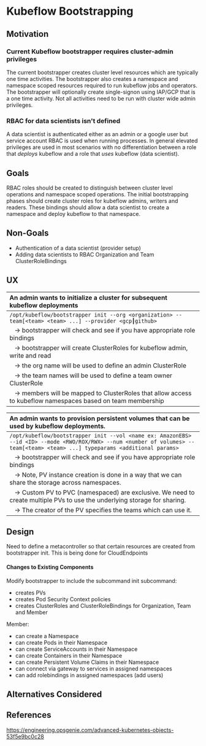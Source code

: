 # Kubeflow Bootstrapping

## Motivation

### Current Kubeflow bootstrapper requires cluster-admin privileges
The current bootstrapper creates cluster level resources which are typically one time activities. The bootstrapper also creates a namespace and namespace scoped resources required to run kubeflow jobs and operators. The bootstrapper will optionally create single-signon using IAP/GCP that is a one time activity. Not all activities need to be run with cluster wide admin privileges.  

### RBAC for data scientists isn't defined
A data scientist is authenticated either as an admin or a google user but service account RBAC is used when running processes. In general elevated privileges are used in most scenarios with no differentiation between a role that *deploys* kubeflow and a role that *uses* kubeflow (data scientist).

## Goals
RBAC roles should be created to distinguish between cluster level operations and namespace scoped operations. The initial bootstrapping phases should create cluster roles for kubeflow admins, writers and readers. These bindings should allow a data scientist to create a namespace and deploy kubeflow to that namespace.


## Non-Goals
- Authentication of a data scientist (provider setup)
- Adding data scientists to RBAC Organization and Team ClusterRoleBindings

## UX

| An admin wants to initialize a cluster for subsequent kubeflow deployments |
| :--- |
|`/opt/kubeflow/bootstrapper init --org <organization> --team[<team> <team> ...] --provider <gcp┃github>`|
|&nbsp;&nbsp;&nbsp;→ bootstrapper will check and see if you have appropriate role bindings|
|&nbsp;&nbsp;&nbsp;→ bootstrapper will create ClusterRoles for kubeflow admin, write and read|
|&nbsp;&nbsp;&nbsp;→ the org name will be used to define an admin  ClusterRole|
|&nbsp;&nbsp;&nbsp;→ the team names will be used to define a team owner ClusterRole|
|&nbsp;&nbsp;&nbsp;→ members will be mapped to ClusterRoles that allow access to kubeflow namespaces based on team membership|

|An admin wants to provision persistent volumes that can be used by kubeflow deployments.|
| :--- |  
|`/opt/kubeflow/bootstrapper init --vol <name ex: AmazonEBS> --id <ID> --mode <RWO/ROX/RWX> --num <number of volumes> --team[<team> <team> ...] typeparams <additional params> ` |
|&nbsp;&nbsp;&nbsp;→ bootstrapper will check and see if you have appropriate role bindings|
|&nbsp;&nbsp;&nbsp;→ Note, PV instance creation is done in a way that we can share the storage across namespaces.|
|&nbsp;&nbsp;&nbsp;→ Custom PV to PVC (namespaced) are exclusive. We need to create multiple PVs to use the underlying storage for sharing.|
|&nbsp;&nbsp;&nbsp;→ The creator of the PV specifies the teams which can use it.|


## Design

Need to define a metacontroller so that certain resources are created from bootstrapper init. This is being done for CloudEndpoints

#### Changes to Existing Components

Modify bootstrapper to include the subcommand init subcommand:
- creates PVs
- creates Pod Security Context policies
- creates ClusterRoles and ClusterRoleBindings for Organization, Team and Member

Member:
- can create a Namespace
- can create Pods in their Namespace
- can create ServiceAccounts in their Namespace
- can create Containers in their Namespace
- can create Persistent Volume Claims in their Namespace
- can connect via gateway to services in assigned namespaces
- can add rolebindings in assigned namespaces (add users)

## Alternatives Considered

## References
https://engineering.opsgenie.com/advanced-kubernetes-objects-53f5e9bc0c28
